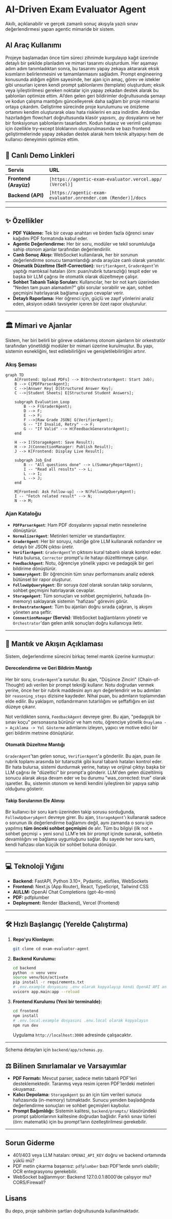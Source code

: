 # AI-Driven Exam Evaluator Agent

Akıllı, açıklanabilir ve gerçek zamanlı sonuç akışıyla yazılı sınav değerlendirmesi yapan agentic mimaride bir sistem.

## AI Araç Kullanımı

Projeye başlamadan önce tüm süreci zihnimde kurgulayıp kağıt üzerinde detaylı bir şekilde planladım ve mimari tasarımı oluşturdum. Her aşamayı adım adım tanımladıktan sonra, bu tasarımı yapay zekaya aktararak eksik kısımların belirlenmesini ve tamamlanmasını sağladım. Prompt engineering konusunda aldığım eğitim sayesinde, her ajan için amaç, görev ve istekler gibi unsurları içeren kendi prompt şablonlarımı (template) oluşturdum; eksik veya iyileştirilmesi gereken noktalar için yapay zekadan destek alarak bu şablonları optimize ettim. AI’den gelen geri bildirimler doğrultusunda şemayı ve kodun çalışma mantığını güncelleyerek daha sağlam bir proje mimarisi ortaya çıkardım. Geliştirme sürecinde proje kurulumunu ve önizleme ortamını kendim oluşturarak olası hata risklerini en aza indirdim. Ardından hazırladığım flowchart doğrultusunda klasör yapısını, .py dosyalarını ve her bir fonksiyonun şablonlarını tasarladım. Kodun hatasız ve verimli çalışması için özellikle try-except bloklarının oluşturulmasında ve bazı frontend geliştirmelerinde yapay zekadan destek alarak hem teknik altyapıyı hem de kullanıcı deneyimini optimize ettim.

## 🚀 Canlı Demo Linkleri

| Servis                | URL                                                           |
| :-------------------- | :------------------------------------------------------------ |
| **Frontend (Arayüz)** | `[https://agentic-exam-evaluator.vercel.app/ (Vercel)]`       |
| **Backend (API)**     | `[https://agentic-exam-evaluator.onrender.com (Render)]/docs` |

---

## ✨ Özellikler

- **PDF Yükleme:** Tek bir cevap anahtarı ve birden fazla öğrenci sınav kağıdını PDF formatında kabul eder.
- **Agentic Değerlendirme:** Her bir soru, modüler ve tekil sorumluluğa sahip otonom ajanlar tarafından değerlendirilir.
- **Canlı Sonuç Akışı:** WebSocket kullanılarak, her bir sorunun değerlendirme sonucu tamamlandığı anda arayüze canlı olarak yansıtılır.
- **Otomatik Düzeltme (Self-Correction):** `VerifierAgent`, `GraderAgent`'ın yaptığı mantıksal hataları (örn: puan/rubrik tutarsızlığı) tespit eder ve başka bir LLM çağrısı ile otomatik olarak düzeltmeye çalışır.
- **Sohbet Tabanlı Takip Soruları:** Kullanıcılar, her bir not kartı üzerinden "Neden tam puan alamadım?" gibi sorular sorabilir ve ajan, sohbet geçmişini hatırlayarak bağlama uygun cevaplar verir.
- **Detaylı Raporlama:** Her öğrenci için, güçlü ve zayıf yönlerini analiz eden, aksiyon odaklı tavsiyeler içeren bir özet rapor oluşturulur.

---

## 🏛️ Mimari ve Ajanlar

Sistem, her biri belirli bir göreve odaklanmış otonom ajanların bir orkestratör tarafından yönetildiği modüler bir mimari üzerine kurulmuştur. Bu yapı, sistemin esnekliğini, test edilebilirliğini ve genişletilebilirliğini artırır.

### Akış Şeması
```mermaid
graph TD
    A[Frontend: Upload PDFs] --> B(OrchestratorAgent: Start Job);
    B --> C{PDFParserAgent};
    C -->|Answer Key| D[Structured Answer Key];
    C -->|Student Sheets| E[Structured Student Answers];

    subgraph Evaluation_Loop
        B --> F(GraderAgent);
        D --> F;
        E --> F;
        F -->|Raw Grade JSON| G(VerifierAgent);
        G -- "If Invalid, Retry" --> F;
        G -- "If Valid" --> H(FeedbackGeneratorAgent);
    end

    H --> I(StorageAgent: Save Result);
    H --> J(ConnectionManager: Publish Result);
    J --> K[Frontend: Display Live Result];

    subgraph Job_End
        B -- "All questions done" --> L(SummaryReportAgent);
        I -- "Read all results" --> L;
        L --> I;
        L --> J;
    end

    M[Frontend: Ask Follow-up] --> N(FollowUpQueryAgent);
    I -- "Fetch related result" --> N;
    N --> M;
```

### Ajan Kataloğu
- **`PDFParserAgent`**: Ham PDF dosyalarını yapısal metin nesnelerine dönüştürür.
- **`NormalizerAgent`**: Metinleri temizler ve standartlaştırır.
- **`GraderAgent`**: Her bir soruyu, rubriğe göre LLM kullanarak notlandırır ve detaylı bir JSON çıktısı üretir.
- **`VerifierAgent`**: `GraderAgent`'ın çıktısını kural tabanlı olarak kontrol eder. Hata bulursa, `Corrector` prompt'u ile hatayı düzelttirmeye çalışır.
- **`FeedbackAgent`**: Notu, öğrenciye yönelik yapıcı ve pedagojik bir geri bildirime dönüştürür.
- **`SummaryAgent`**: Bir öğrencinin tüm sınav performansını analiz ederek bütünsel bir rapor oluşturur.
- **`FollowUpQueryAgent`**: Bir soruya özel olarak sorulan takip sorularını, sohbet geçmişini hatırlayarak cevaplar.
- **`StorageAgent`**: Tüm sonuçları ve sohbet geçmişlerini, hafızada (in-memory) saklayarak sistemin "hafızası" görevini görür.
- **`OrchestratorAgent`**: Tüm bu ajanları doğru sırada çağıran, iş akışını yöneten ana şeftir.
- **`ConnectionManager` (Servis)**: WebSocket bağlantılarını yönetir ve `Orchestrator`'dan gelen anlık sonuçları doğru kullanıcıya iletir.

---

## 🧠 Mantık ve Akışın Açıklaması

Sistem, değerlendirme sürecini birkaç temel mantık üzerine kurmuştur:

#### Derecelendirme ve Geri Bildirim Mantığı
Her bir soru, `GraderAgent`'a sunulur. Bu ajan, "Düşünce Zinciri" (Chain-of-Thought) adı verilen bir prompt tekniği kullanır. Notu doğrudan vermek yerine, önce her bir rubrik maddesini ayrı ayrı değerlendirir ve bu adımları bir `reasoning_steps` dizisine kaydeder. Nihai puan, bu adımların toplamından elde edilir. Bu yaklaşım, notlandırmanın tutarlılığını ve şeffaflığını en üst düzeye çıkarır.

Not verildikten sonra, `FeedbackAgent` devreye girer. Bu ajan, "pedagojik bir sınav koçu" personasına bürünür ve ham notu, öğrenciye yönelik `Onaylama -> Açıklama -> Yol Gösterme` adımlarını izleyen, yapıcı ve motive edici bir geri bildirim metnine dönüştürür.

#### Otomatik Düzeltme Mantığı
`GraderAgent`'tan gelen sonuç, `VerifierAgent`'a gönderilir. Bu ajan, puan ile rubrik toplamı arasında bir tutarsızlık gibi kural tabanlı hataları kontrol eder. Bir hata bulursa, sistemi durdurmak yerine, hatayı ve orijinal çıktıyı başka bir LLM çağrısı ile "düzeltici" bir prompt'a gönderir. LLM'den gelen düzeltilmiş sonucu alarak akışa devam eder ve bu durumu "was_corrected: true" olarak işaretler. Bu, sistemin otonom ve kendi kendini iyileştiren bir yapıya sahip olduğunu gösterir.

#### Takip Sorularının Ele Alınışı
Bir kullanıcı bir soru kartı üzerinden takip sorusu sorduğunda, `FollowUpQueryAgent` devreye girer. Bu ajan, `StorageAgent`'ı kullanarak sadece o sorunun ilk değerlendirme bağlamını değil, aynı zamanda o soru için yapılmış **tüm önceki sohbet geçmişini** de alır. Tüm bu bilgiyi (ilk not + sohbet geçmişi + yeni soru) LLM'e tek bir prompt içinde sunarak, sohbetin devamlılığını ve bağlama uygunluğunu sağlar. Bu sayede her soru kartı, kendi hafızası olan küçük bir sohbet botuna dönüşür.

---

## 💻 Teknoloji Yığını

- **Backend:** FastAPI, Python 3.10+, Pydantic, aiofiles, WebSockets
- **Frontend:** Next.js (App Router), React, TypeScript, Tailwind CSS
- **AI/LLM:** OpenAI Chat Completions (gpt-4o-mini)
- **PDF:** pdfplumber
- **Deployment:** Render (Backend), Vercel (Frontend)

---

## 🛠️ Hızlı Başlangıç (Yerelde Çalıştırma)

1.  **Repo'yu Klonlayın:**
    ```bash
    git clone cd exam-evaluator-agent
    ```

2.  **Backend Kurulumu:**
    ```bash
    cd backend
    python -m venv venv
    source venv/bin/activate
    pip install -r requirements.txt
    # .env.example dosyasını .env olarak kopyalayıp kendi OpenAI API anahtarınızı girin
    uvicorn app.main:app --reload
    ```

3.  **Frontend Kurulumu (Yeni bir terminalde):**
    ```bash
    cd frontend
    npm install
    # .env.local.example dosyasını .env.local olarak kopyalayın
    npm run dev
    ```
    Uygulama `http://localhost:3000` adresinde çalışacaktır.

---

Schema detayları için `backend/app/schemas.py`.

## ⚖️ Bilinen Sınırlamalar ve Varsayımlar

- **PDF Formatı:** Mevcut parser, sadece metin tabanlı PDF'leri desteklemektedir. Taranmış veya resim içeren PDF'lerdeki metinleri okuyamaz.
- **Kalıcı Depolama:** `StorageAgent` şu an için tüm verileri sunucu hafızasında (in-memory) tutmaktadır. Sunucu yeniden başladığında değerlendirme sonuçları ve sohbet geçmişleri kaybolur.
- **Prompt Bağımlılığı:** Sistemin kalitesi, `backend/prompts/` klasöründeki prompt şablonlarının kalitesine doğrudan bağlıdır. Farklı sınav türleri (örn: matematik) için bu prompt'ların özelleştirilmesi gerekebilir.

---

## Sorun Giderme

- 401/403 veya LLM hataları: `OPENAI_API_KEY` doğru ve backend ortamında yüklü mü?
- PDF metin çıkarma başarısız: `pdfplumber` bazı PDF’lerde sınırlı olabilir; OCR entegrasyonu gerekebilir.
- WebSocket bağlanmıyor: Backend 127.0.0.1:8000’de çalışıyor mu? CORS/Firewall?

## Lisans

Bu depo, proje sahibinin şartları doğrultusunda kullanılmaktadır.
